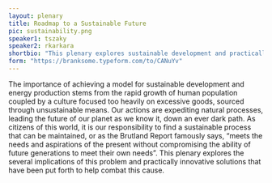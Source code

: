 ```yaml
---
layout: plenary
title: Roadmap to a Sustainable Future
pic: sustainability.png
speaker1: tszaky
speaker2: rkarkara
shortbio: "This plenary explores sustainable development and practically innovative solutions that have been put forth to help aid sustainable development."
form: "https://branksome.typeform.com/to/CANuYv"
---
```


The importance of achieving a model for sustainable development and energy production stems from the rapid growth of human population coupled by a culture focused too heavily on excessive goods, sourced through unsustainable means. Our actions are expediting natural processes, leading the future of our planet as we know it, down an ever dark path. As citizens of this world, it is our responsibility to find a sustainable process that can be maintained, or as the Brutland Report famously says, “meets the needs and aspirations of the present without compromising the ability of future generations to meet their own needs”. This plenary explores the several implications of this problem and practically innovative solutions that have been put forth to help combat this cause.
